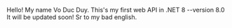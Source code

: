 Hello! My name Vo Duc Duy.
This's my first web API in .NET 8 --version 8.0
It will be updated soon! 
Sr to my bad english. 
